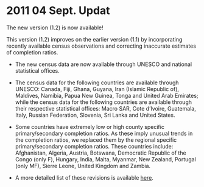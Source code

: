 # 2011 04 Sept. Updat
<p>The new version (1.2) is now available!</p>
<p>This version (1.2) improves on the earlier version (1.1) by incorporating recently available census observations and correcting inaccurate estimates of completion ratios.</p>
<ul>
<li>
<p>The new census data are now available through UNESCO and national statistical offices.</p>
</li>
<li>
<p>The census data for the following countries are available through UNESCO: Canada, Fiji, Ghana, Guyana, Iran (Islamic Republic of), Maldives, Namibia, Papua New Guinea, Tonga and United Arab Emirates; while the census data for the following countries are available through their respective statistical offices: Macro SAR, Cote d’Ivoire, Guatemala, Italy, Russian Federation, Slovenia, Sri Lanka and United States.</p>
</li>
<li>
<p>Some countries have extremely low or high county specific primary/secondary completion ratios. As these imply unusual trends in the completion ratios, we replaced them by the regional specific primary/secondary completion ratios. These countries include: Afghanistan, Algeria, Austria, Botswana, Democratic Republic of the Congo (only F), Hungary, India, Malta, Myanmar, New Zealand, Portugal (only MF), Sierre Leone, United Kingdom and Zambia.</p>
</li>
<li>
<p>A more detailed list of these revisions is available <a href="https://barrolee.github.io/BarroLeeDataSet/BLData/Update_notes_v1.2.pdf">here</a>.</p>
</li>
</ul>

